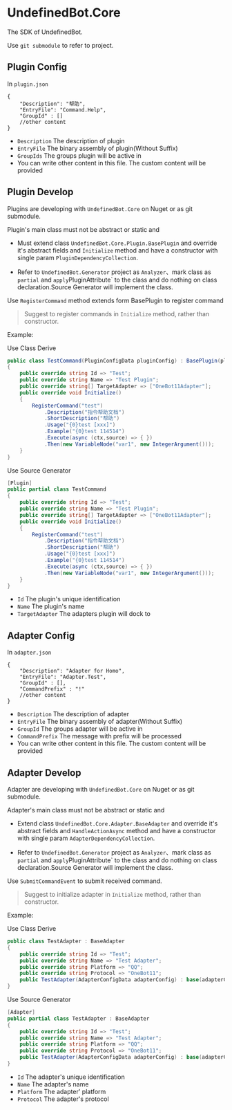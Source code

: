 ﻿# UndefinedBot.Core

The SDK of UndefinedBot.

Use `git submodule` to refer to project.

## Plugin Config

In `plugin.json`

```json5
{
    "Description": "帮助",
    "EntryFile": "Command.Help",
    "GroupId" : []
    //other content
}
```

- `Description` The description of plugin
- `EntryFile` The binary assembly of plugin(Without Suffix)
- `GroupIds` The groups plugin will be active in
- You can write other content in this file. The custom content will be provided

## Plugin Develop

Plugins are developing with `UndefinedBot.Core` on Nuget or as git submodule.

Plugin's main class must not be abstract or static and

- Must extend class `UndefinedBot.Core.Plugin.BasePlugin` and
  override it's abstract fields and `Initialize` method and have a constructor with single param `PluginDependencyCollection`.

- Refer to `UndefinedBot.Generator` project as `Analyzer`、mark class as `partial` and ` apply `PluginAttribute` to the class and do nothing on class declaration.Source Generator will implement the class.

Use `RegisterCommand` method extends form BasePlugin to register command

> Suggest to register commands in `Initialize` method, rather than constructor.

Example:

Use Class Derive

```csharp
public class TestCommand(PluginConfigData pluginConfig) : BasePlugin(pluginConfig)
{
    public override string Id => "Test";
    public override string Name => "Test Plugin";
    public override string[] TargetAdapter => ["OneBot11Adapter"];
    public override void Initialize()
    {
        RegisterCommand("test")
            .Description("指令帮助文档")
            .ShortDescription("帮助")
            .Usage("{0}test [xxx]")
            .Example("{0}test 114514")
            .Execute(async (ctx,source) => { })
            .Then(new VariableNode("var1", new IntegerArgument()));
    }
}
```

Use Source Generator

```csharp
[Plugin]
public partial class TestCommand
{
    public override string Id => "Test";
    public override string Name => "Test Plugin";
    public override string[] TargetAdapter => ["OneBot11Adapter"];
    public override void Initialize()
    {
        RegisterCommand("test")
            .Description("指令帮助文档")
            .ShortDescription("帮助")
            .Usage("{0}test [xxx]")
            .Example("{0}test 114514")
            .Execute(async (ctx,source) => { })
            .Then(new VariableNode("var1", new IntegerArgument()));
    }
}
```

- `Id` The plugin's unique identification
- `Name` The plugin's name
- `TargetAdapter` The adapters plugin will dock to

## Adapter Config

In `adapter.json`

```json5
{
    "Description": "Adapter for Homo",
    "EntryFile": "Adapter.Test",
    "GroupId" : [],
    "CommandPrefix" : "!"
    //other content
}
```

- `Description` The description of adapter
- `EntryFile` The binary assembly of adapter(Without Suffix)
- `GroupId` The groups adapter will be active in
- `CommandPrefix` The message with prefix will be processed
- You can write other content in this file. The custom content will be provided

## Adapter Develop

Adapter are developing with `UndefinedBot.Core` on Nuget or as git submodule.

Adapter's main class must not be abstract or static and

- Extend class `UndefinedBot.Core.Adapter.BaseAdapter` and
  override it's abstract fields and `HandleActionAsync` method and have a constructor with single param `AdapterDependencyCollection`.

- Refer to `UndefinedBot.Generator` project as `Analyzer`、mark class as `partial` and ` apply `PluginAttribute` to the class and do nothing on class declaration.Source Generator will implement the class.

Use `SubmitCommandEvent` to submit received command.

> Suggest to initialize adapter in `Initialize` method, rather than constructor.


Example:

Use Class Derive

```csharp
public class TestAdapter : BaseAdapter
{
    public override string Id => "Test";
    public override string Name => "Test Adapter";
    public override string Platform => "QQ";
    public override string Protocol => "OneBot11";
    public TestAdapter(AdapterConfigData adapterConfig) : base(adapterConfig)
}
```

Use Source Generator

```csharp
[Adapter]
public partial class TestAdapter : BaseAdapter
{
    public override string Id => "Test";
    public override string Name => "Test Adapter";
    public override string Platform => "QQ";
    public override string Protocol => "OneBot11";
    public TestAdapter(AdapterConfigData adapterConfig) : base(adapterConfig)
}
```

- `Id` The adapter's unique identification
- `Name` The adapter's name
- `Platform` The adapter' platform
- `Protocol` The adapter's protocol
